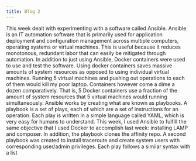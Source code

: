 ```yaml
---
title: Blog 2
---
```

  This week dealt with experimenting with a software called Ansible. Ansible is an IT automation software that is primarily used for application deployment and configuration management across multiple computers, operating systems or virtual machines. This is useful because it reduces monotonous, redundant labor that can easily be mitigated through automation. In addition to just using Ansible, Docker containers were used to use and test the software. Using docker containers saves massive amounts of system resources as opposed to using individual virtual machines. Running 5 virtual machines and pushing out operations to each of them would kill my poor laptop. Containers however come a dime a dozen comparatively. That is, 5 Docker containers use a fraction of the amount of system resources that 5 virtual machines would running simultaneously. 
  Ansible works by creating what are known as playbooks. A playbook is a set of plays, each of which are a set of instructions for an operation. Each play is written in a simple language called YAML, which is very easy for humans to understand. This week, I used Ansible to fulfill the same objective that I used Docker to accomplish last week: installing LAMP and composer. In addition, the playbook clones the affinity repo. A second playbook was created to install traceroute and create system users with corresponding user/admin privileges. Each play follows a similar syntax with a list 
